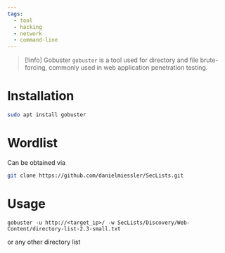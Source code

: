 ```yaml
---
tags:
  - tool
  - hacking
  - network
  - command-line
---
```


> [!info] Gobuster
> `gobuster` is a tool used for directory and file brute-forcing, commonly used in web application penetration testing.

# Installation

``` bash
sudo apt install gobuster
```

# Wordlist

Can be obtained via

``` bash
git clone https://github.com/danielmiessler/SecLists.git
```

# Usage

```basn
gobuster -u http://<target_ip>/ -w SecLists/Discovery/Web-Content/directory-list-2.3-small.txt
```

or any other directory list
